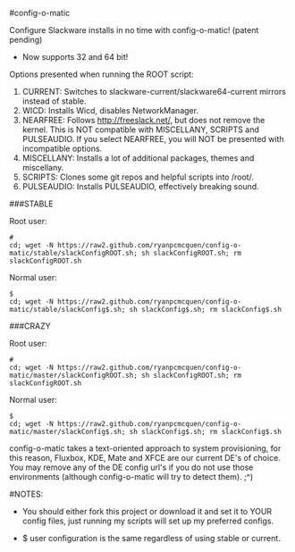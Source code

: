 #config-o-matic

Configure Slackware installs in no time with config-o-matic! (patent pending)

- Now supports 32 and 64 bit!


Options presented when running the ROOT script:


1. CURRENT: Switches to slackware-current/slackware64-current mirrors instead of stable.
2. WICD: Installs Wicd, disables NetworkManager.
3. NEARFREE: Follows http://freeslack.net/, but does not remove the kernel. This is NOT compatible with MISCELLANY, SCRIPTS and PULSEAUDIO. If you select NEARFREE, you will NOT be presented with incompatible options.
4. MISCELLANY: Installs a lot of additional packages, themes and miscellany.
5. SCRIPTS: Clones some git repos and helpful scripts into /root/.
6. PULSEAUDIO: Installs PULSEAUDIO, effectively breaking sound.


###STABLE


Root user:

    #
    cd; wget -N https://raw2.github.com/ryanpcmcquen/config-o-matic/stable/slackConfigROOT.sh; sh slackConfigROOT.sh; rm slackConfigROOT.sh

Normal user:

    $
    cd; wget -N https://raw2.github.com/ryanpcmcquen/config-o-matic/stable/slackConfig$.sh; sh slackConfig$.sh; rm slackConfig$.sh


###CRAZY


Root user:

    #
    cd; wget -N https://raw2.github.com/ryanpcmcquen/config-o-matic/master/slackConfigROOT.sh; sh slackConfigROOT.sh; rm slackConfigROOT.sh

Normal user:

    $
    cd; wget -N https://raw2.github.com/ryanpcmcquen/config-o-matic/master/slackConfig$.sh; sh slackConfig$.sh; rm slackConfig$.sh


config-o-matic takes a text-oriented approach to system provisioning, for this reason, Fluxbox, KDE, Mate and XFCE are our current DE's of choice. You may remove any of the DE config url's if you do not use those environments (although config-o-matic will try to detect them).  ;^)

#NOTES:
 - You should either fork this project or download it and set it to YOUR config files, just running my scripts will set up my preferred configs.

 - $ user configuration is the same regardless of using stable or current.

